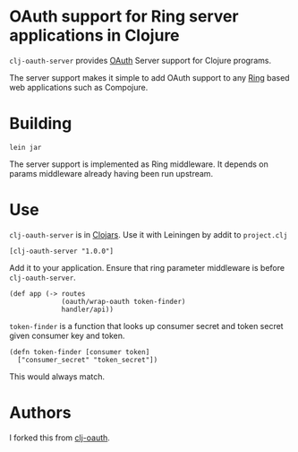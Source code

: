 # OAuth support for Ring server applications in Clojure #

`clj-oauth-server` provides [OAuth](http://oauth.net) Server support for Clojure programs.

The server support makes it simple to add OAuth support to any [Ring](http://github.com/mmcgrana/ring) based web applications such as Compojure.

# Building #

`lein jar`

The server support is implemented as Ring middleware. It depends on params middleware already having been run upstream.

# Use #

`clj-oauth-server` is in [Clojars](https://clojars.org/clj-oauth-server). Use it with Leiningen by addit to `project.clj`

    [clj-oauth-server "1.0.0"]

Add it to your application. Ensure that ring parameter middleware is before `clj-oauth-server`.

    (def app (-> routes
                 (oauth/wrap-oauth token-finder)
                 handler/api))

`token-finder` is a function that looks up consumer secret and token secret given consumer key and token.

    (defn token-finder [consumer token]
      ["consumer_secret" "token_secret"])

This would always match.

# Authors #

I forked this from [clj-oauth](http://www.github.com/mattrepl/clj-oauth).
